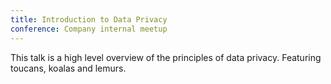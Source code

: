 ```yaml
---
title: Introduction to Data Privacy
conference: Company internal meetup
---
```

This talk is a high level overview of the principles of data privacy. Featuring toucans, koalas and lemurs.

<script async class="speakerdeck-embed" data-id="8817336da30c4485a3c6645547297ccf" data-ratio="1.77777777777778" src="//speakerdeck.com/assets/embed.js"></script>
